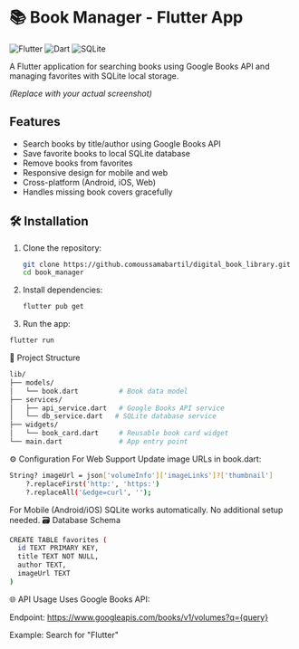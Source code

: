 # 📚 Book Manager - Flutter App

![Flutter](https://img.shields.io/badge/Flutter-%2302569B.svg?style=for-the-badge&logo=Flutter&logoColor=white)
![Dart](https://img.shields.io/badge/Dart-0175C2?style=for-the-badge&logo=dart&logoColor=white)
![SQLite](https://img.shields.io/badge/SQLite-07405E?style=for-the-badge&logo=sqlite&logoColor=white)

A Flutter application for searching books using Google Books API and managing favorites with SQLite local storage.


*(Replace with your actual screenshot)*

##  Features

-  Search books by title/author using Google Books API
-  Save favorite books to local SQLite database
-  Remove books from favorites
-  Responsive design for mobile and web
-  Cross-platform (Android, iOS, Web)
-  Handles missing book covers gracefully

## 🛠️ Installation

1. Clone the repository:
   ```bash
   git clone https://github.comoussamabartil/digital_book_library.git
   cd book_manager

2. Install dependencies:
   ```bash
   flutter pub get
3. Run the app:
  ```bash
  flutter run

```


📂 Project Structure
```bash
lib/
├── models/
│   └── book.dart          # Book data model
├── services/
│   ├── api_service.dart   # Google Books API service
│   └── db_service.dart   # SQLite database service
├── widgets/
│   └── book_card.dart     # Reusable book card widget
└── main.dart              # App entry point
```
⚙️ Configuration
For Web Support
Update image URLs in book.dart:
```bash
String? imageUrl = json['volumeInfo']['imageLinks']?['thumbnail']
    ?.replaceFirst('http:', 'https:')
    ?.replaceAll('&edge=curl', '');
```
For Mobile (Android/iOS)
SQLite works automatically. No additional setup needed.
🗃️ Database Schema
```bash
CREATE TABLE favorites (
  id TEXT PRIMARY KEY,
  title TEXT NOT NULL,
  author TEXT,
  imageUrl TEXT
)
```
🌐 API Usage
Uses Google Books API:

Endpoint: https://www.googleapis.com/books/v1/volumes?q={query}

Example: Search for "Flutter"

